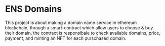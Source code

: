 # ENS Domains

This project is about making a domain name service in ethereum blockchain, through a smart-contract which allow users to choose & buy their domain, the contract is responsibale to check available domains, price, payment, and minting an NFT for each purschased domain.
